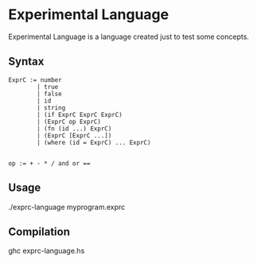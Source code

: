 # Experimental Language

Experimental Language is a language created just to test some concepts.

Syntax
------

    ExprC := number
            | true
            | false
            | id
            | string
            | (if ExprC ExprC ExprC)
            | (ExprC op ExprC)
            | (fn (id ...) ExprC)
            | (ExprC [ExprC ...])
            | (where (id = ExprC) ... ExprC)


    op := + - * / and or ==

Usage
-----

./exprc-language myprogram.exprc

Compilation
-----------

ghc exprc-language.hs
